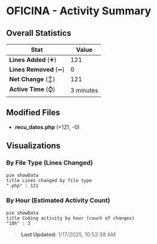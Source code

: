 # OFICINA - Activity Summary 

## Overall Statistics

| Stat                   | Value                                                             |
| ---------------------- | ----------------------------------------------------------------- |
| **Lines Added** (➕)   | 121                                          |
| **Lines Removed** (➖) | 0                                        |
| **Net Change** (↕)    | 121                |
| **Active Time** (⌚)   | 3 minutes |


## Modified Files
- **recu_datos.php** (+121, -0)

## Visualizations

### By File Type (Lines Changed)

```mermaid
pie showData
title Lines changed by file type
".php" : 121
```

### By Hour (Estimated Activity Count)

```mermaid
pie showData
title Coding activity by hour (count of changes)
"10h" : 3
```


> **Last Updated:** 1/17/2025, 10:52:38 AM